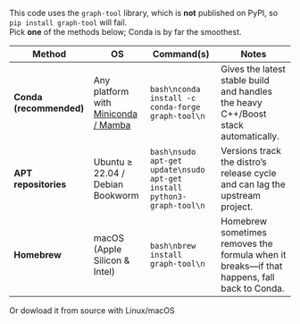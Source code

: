 


This code uses the `graph-tool` library, which is **not** published on PyPI, so `pip install graph-tool` will fail.  
Pick **one** of the methods below; Conda is by far the smoothest.

| Method | OS | Command(s) | Notes |
|--------|----|------------|-------|
| **Conda (recommended)** | Any platform with [Miniconda / Mamba](https://docs.conda.io/en/latest/miniconda.html) | ```bash\nconda install -c conda-forge graph-tool\n``` | Gives the latest stable build and handles the heavy C++/Boost stack automatically. |
| **APT repositories** | Ubuntu ≥ 22.04 / Debian Bookworm | ```bash\nsudo apt-get update\nsudo apt-get install python3-graph-tool\n``` | Versions track the distro’s release cycle and can lag the upstream project. |
| **Homebrew** | macOS (Apple Silicon & Intel) | ```bash\nbrew install graph-tool\n``` |  Homebrew sometimes removes the formula when it breaks—if that happens, fall back to Conda. |

Or dowload it from source with Linux/macOS

